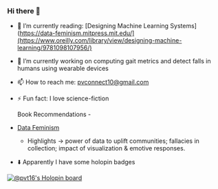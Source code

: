 ### Hi there 👋


- 🌱 I’m currently reading: [Designing Machine Learning Systems](https://data-feminism.mitpress.mit.edu/](https://www.oreilly.com/library/view/designing-machine-learning/9781098107956/)
- 🔭 I’m currently working on computing gait metrics and detect falls in humans using wearable devices
- 📫 How to reach me: pvconnect10@gmail.com
- ⚡ Fun fact: I love science-fiction

  Book Recommendations - 
- [Data Feminism](https://data-feminism.mitpress.mit.edu/)
  - Highlights -> power of data to uplift communities; fallacies in collection; impact of visualization & emotive responses.


- ⬇️ Apparently I have some holopin badges

[![@pvt16's Holopin board](https://holopin.io/api/user/board?user=pvt16)](https://holopin.io/@pvt16)

<!--
**pvt-16/pvt-16** is a ✨ _special_ ✨ repository because its `README.md` (this file) appears on your GitHub profile.

Holopin badge board - https://www.holopin.io/@pvt16

Here are some ideas to get you started:

- 🔭 I’m currently working on ...
- 🌱 I’m currently learning ...
- 👯 I’m looking to collaborate on ...
- 🤔 I’m looking for help with ...
- 💬 Ask me about ...
- 📫 How to reach me: ...
- 😄 Pronouns: ...
- ⚡ Fun fact: ...
-->
